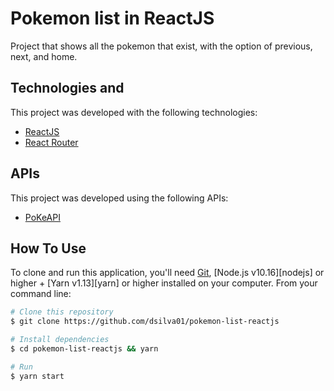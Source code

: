 # Pokemon list in ReactJS

 Project that shows all the pokemon that exist, with the option of previous, next, and home.
 
## Technologies and 

 This project was developed with the following technologies:

- [ReactJS](https://reactjs.org/)
- [React Router](https://reacttraining.com/react-router/)

## APIs

This project was developed using the following APIs:

- [PoKeAPI](https://pokeapi.co/)

## How To Use

To clone and run this application, you'll need [Git](https://git-scm.com), [Node.js v10.16][nodejs] or higher + [Yarn v1.13][yarn] or higher installed on your computer. From your command line:

```bash
# Clone this repository
$ git clone https://github.com/dsilva01/pokemon-list-reactjs

# Install dependencies
$ cd pokemon-list-reactjs && yarn

# Run
$ yarn start
